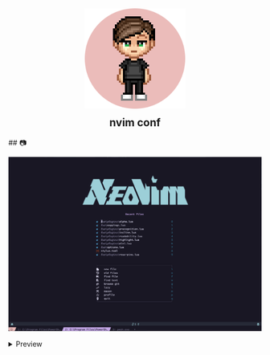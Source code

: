 <h2 align="center">
    <img src="https://raw.githubusercontent.com/adriankarlen/nvim/main/misc/avatar-rose.png" width="200" alt="Logo"/>
    <br/>
    <img src="https://raw.githubusercontent.com/adriankarlen/nvim/main/misc/transparent.png" height="30" width="0px"/>
    nvim conf
    <img src="https://raw.githubusercontent.com/adriankarlen/nvim/main/misc/transparent.png" height="30" width="0px"/>
</h2>
## 📷 

![image](https://raw.githubusercontent.com/adriankarlen/nvim/main/misc/dashboard.png) 
<details>
    <summary>Preview</summary>
    <img src="https://raw.githubusercontent.com/adriankarlen/vscode-relapce/main/assets/preview.webp"/>
</details>
